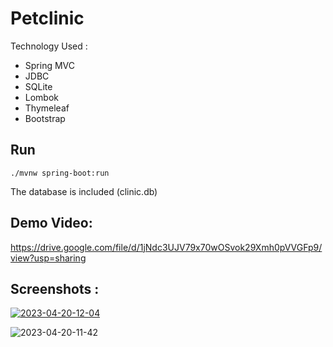 # Petclinic

Technology Used :
* Spring MVC
* JDBC
* SQLite
* Lombok
* Thymeleaf
* Bootstrap

## Run

```
./mvnw spring-boot:run
```
The database is included (clinic.db)

## Demo Video: 
https://drive.google.com/file/d/1jNdc3UJV79x70wOSvok29Xmh0pVVGFp9/view?usp=sharing

## Screenshots :

<a href="https://imgbb.com/"><img src="https://i.ibb.co/qpMtw65/2023-04-20-12-04.png" alt="2023-04-20-12-04" border="0"></a>

<img src="https://i.ibb.co/FXTgDZv/2023-04-20-11-42.png" alt="2023-04-20-11-42" border="0"></a>
